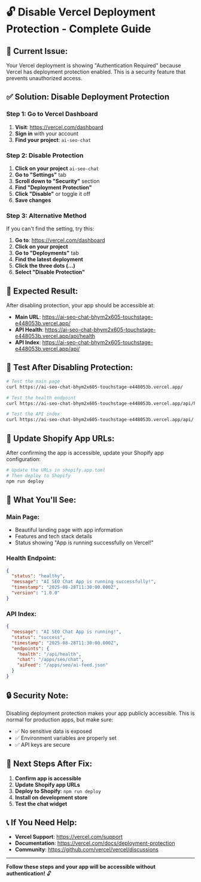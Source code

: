 # 🔓 Disable Vercel Deployment Protection - Complete Guide

## 🚨 **Current Issue:**

Your Vercel deployment is showing "Authentication Required" because Vercel has deployment protection enabled. This is a security feature that prevents unauthorized access.

## ✅ **Solution: Disable Deployment Protection**

### **Step 1: Go to Vercel Dashboard**

1. **Visit**: https://vercel.com/dashboard
2. **Sign in** with your account
3. **Find your project**: `ai-seo-chat`

### **Step 2: Disable Protection**

1. **Click on your project** `ai-seo-chat`
2. **Go to "Settings"** tab
3. **Scroll down to "Security"** section
4. **Find "Deployment Protection"**
5. **Click "Disable"** or toggle it off
6. **Save changes**

### **Step 3: Alternative Method**

If you can't find the setting, try this:

1. **Go to**: https://vercel.com/dashboard
2. **Click on your project**
3. **Go to "Deployments"** tab
4. **Find the latest deployment**
5. **Click the three dots (...)**
6. **Select "Disable Protection"**

## 🎯 **Expected Result:**

After disabling protection, your app should be accessible at:
- **Main URL**: https://ai-seo-chat-bhym2x605-touchstage-e448053b.vercel.app/
- **API Health**: https://ai-seo-chat-bhym2x605-touchstage-e448053b.vercel.app/api/health
- **API Index**: https://ai-seo-chat-bhym2x605-touchstage-e448053b.vercel.app/api/

## 🔧 **Test After Disabling Protection:**

```bash
# Test the main page
curl https://ai-seo-chat-bhym2x605-touchstage-e448053b.vercel.app/

# Test the health endpoint
curl https://ai-seo-chat-bhym2x605-touchstage-e448053b.vercel.app/api/health

# Test the API index
curl https://ai-seo-chat-bhym2x605-touchstage-e448053b.vercel.app/api/
```

## 📱 **Update Shopify App URLs:**

After confirming the app is accessible, update your Shopify app configuration:

```bash
# Update the URLs in shopify.app.toml
# Then deploy to Shopify
npm run deploy
```

## 🎉 **What You'll See:**

### **Main Page:**
- Beautiful landing page with app information
- Features and tech stack details
- Status showing "App is running successfully on Vercel!"

### **Health Endpoint:**
```json
{
  "status": "healthy",
  "message": "AI SEO Chat App is running successfully!",
  "timestamp": "2025-08-28T11:30:00.000Z",
  "version": "1.0.0"
}
```

### **API Index:**
```json
{
  "message": "AI SEO Chat App is running!",
  "status": "success",
  "timestamp": "2025-08-28T11:30:00.000Z",
  "endpoints": {
    "health": "/api/health",
    "chat": "/apps/seo/chat",
    "aiFeed": "/apps/seo/ai-feed.json"
  }
}
```

## 🔒 **Security Note:**

Disabling deployment protection makes your app publicly accessible. This is normal for production apps, but make sure:
- ✅ No sensitive data is exposed
- ✅ Environment variables are properly set
- ✅ API keys are secure

## 🚀 **Next Steps After Fix:**

1. **Confirm app is accessible**
2. **Update Shopify app URLs**
3. **Deploy to Shopify**: `npm run deploy`
4. **Install on development store**
5. **Test the chat widget**

## 📞 **If You Need Help:**

- **Vercel Support**: https://vercel.com/support
- **Documentation**: https://vercel.com/docs/deployment-protection
- **Community**: https://github.com/vercel/vercel/discussions

---

**Follow these steps and your app will be accessible without authentication!** 🔓

